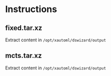 # Instructions

## fixed.tar.xz

Extract content in `/opt/xautoml/dswizard/output`

## mcts.tar.xz

Extract content in `/opt/xautoml/dswizard/output`
